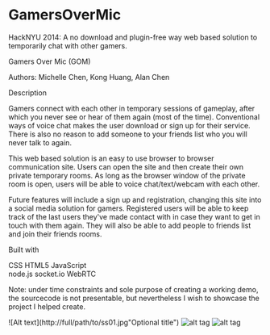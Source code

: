 GamersOverMic
=============

HackNYU 2014: A no download and plugin-free way web based solution to temporarily chat with other gamers.


Gamers Over Mic (GOM)

Authors: Michelle Chen, Kong Huang, Alan Chen


Description

Gamers connect with each other in temporary sessions of gameplay, after which you never see or hear of 
them again (most of the time). Conventional ways of voice chat makes the user download or sign up for 
their service. There is also no reason to add someone to your friends list who you will never talk to again.

This web based solution is an easy to use browser to browser communication site. Users can open the site 
and then create their own private temporary rooms. As long as the browser window of the private room is open, 
users will be able to voice chat/text/webcam with each other.

Future features will include a sign up and registration, changing this site into a social media solution for 
gamers. Registered users will be able to keep track of the last users they've made contact with in case they
want to get in touch with them again. They will also be able to add people to friends list and join their 
friends rooms.



Built with

CSS           HTML5         JavaScript      
node.js       socket.io     WebRTC


Note: under time constraints and sole purpose of creating a working demo, the sourcecode is not presentable, 
but nevertheless I wish to showcase the project I helped create. 

![Alt text](http://full/path/to/ss01.jpg"Optional title")
![alt tag](https://raw.github.com/mishy711/GamersOverMic/master/path/to/ss01.jpg)
![alt tag](https://raw.github.com/mishy711/GamersOverMic/master/path/to/ss02.jpg)
